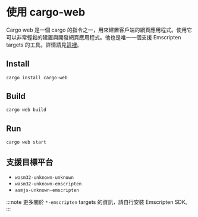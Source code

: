 # 使用 cargo-web

Cargo web 是一個 cargo 的指令之一，用來建置客戶端的網頁應用程式。使用它可以非常輕鬆的建置與開發網頁應用程式。他也是唯一一個支援 Emscripten targets 的工具。詳情請見[這裡](https://github.com/koute/cargo-web)。

## Install

```bash
cargo install cargo-web
```

## Build

```bash
cargo web build
```

## Run

```bash
cargo web start
```

## 支援目標平台

* `wasm32-unknown-unknown`
* `wasm32-unknown-emscripten`
* `asmjs-unknown-emscripten`

:::note
更多關於 `*-emscripten` targets 的資訊，請自行安裝 Emscripten SDK。
:::

